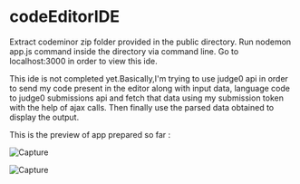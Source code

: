 # codeEditorIDE
Extract codeminor zip folder provided in the public directory.
Run nodemon app.js command inside the directory via command line. 
Go to localhost:3000 in order to view this ide.  


This ide is not completed yet.Basically,I'm trying to use judge0 api in order to send my code present in the editor along with input data,
language code to judge0 submissions api and fetch that data using my submission token with the help of ajax calls.
Then finally use the parsed data obtained to display the output.

This is the preview of app prepared so far :

![Capture](https://user-images.githubusercontent.com/43849911/64945990-87b1a500-d88f-11e9-8671-bef3e83c7805.JPG)


![Capture](https://user-images.githubusercontent.com/43849911/64946243-01499300-d890-11e9-8605-0d6115314541.JPG)

